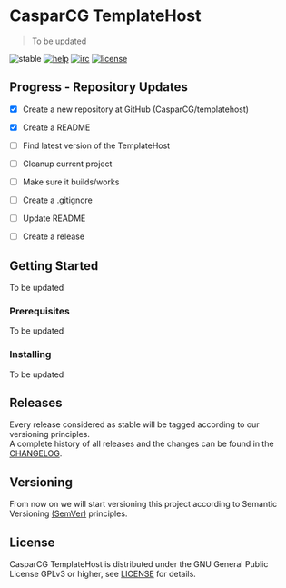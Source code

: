 # CasparCG TemplateHost

> To be updated

![stable](https://img.shields.io/badge/stable-n%2Fa-lightgray.svg?style=flat-square)
[![help](https://img.shields.io/badge/help-community%20forum-green.svg?style=flat-square)](https://casparcg.com/forum)
[![irc](https://img.shields.io/badge/irc-%23casparcg-green.svg?style=flat-square)](https://kiwiirc.com/client/sinisalo.freenode.net/?nick=Guest|?#CasparCG)
[![license](https://img.shields.io/badge/license-GPLv3-blue.svg?style=flat-square)](LICENSE)


## Progress - Repository Updates
- [x] Create a new repository at GitHub (CasparCG/templatehost)
- [x] Create a README
- [ ] Find latest version of the TemplateHost
- [ ] Cleanup current project
- [ ] Make sure it builds/works
- [ ] Create a .gitignore
- [ ] Update README
- [ ] Create a release


## Getting Started
To be updated

### Prerequisites
To be updated

### Installing
To be updated


## Releases
Every release considered as stable will be tagged according to our versioning principles.  
A complete history of all releases and the changes can be found in the [CHANGELOG](CHANGELOG).


## Versioning
From now on we will start versioning this project according to Semantic Versioning [(SemVer)][1] principles.


## License
CasparCG TemplateHost is distributed under the GNU General Public License GPLv3 or higher, see [LICENSE](LICENSE) for details.


[1]: https://semver.org/
